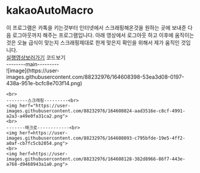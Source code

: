 # kakaoAutoMacro
<html>
  <body>
    이 프로그램은 카톡을 키는것부터 인터넷에서 스크래핑해온것을 원하는 곳에 보내준 다음 로그아웃까지 해주는 프로그램입니다.
    아래 영상에서 로그아웃 하고 이후에 움직이는 것은 오늘 급식이 맞는지 스크래핑제대로 한게 맞은지 확인을 위해서
    제가 움직인 것입니다.<br>
    <a href="https://user-images.githubusercontent.com/88232976/164607475-e88feab9-2db1-4923-96fe-394171416657.mp4">실행영상보러가기</a>
    코드보기<br>
    --------main---------<br>
    ![image](https://user-images.githubusercontent.com/88232976/164608398-53ea3d08-0197-438a-951e-bcfc8e703f14.png)

    <br>
    --------스크래핑---------<br>
    <img herf="https://user-images.githubusercontent.com/88232976/164608024-aad3516e-c8cf-4991-a2a3-a49e0fa31ca2.png">
    <br>
    -------매크로------------<br>
    <img herf=https://user-images.githubusercontent.com/88232976/164608093-c795bfde-19e5-4ff2-a0af-cb7fc5cb2054.png">
    <br>
    <img herf=https://user-images.githubusercontent.com/88232976/164608128-382d8966-86f7-443e-a768-d9468943a1a0.png">

  </body>
</html>

